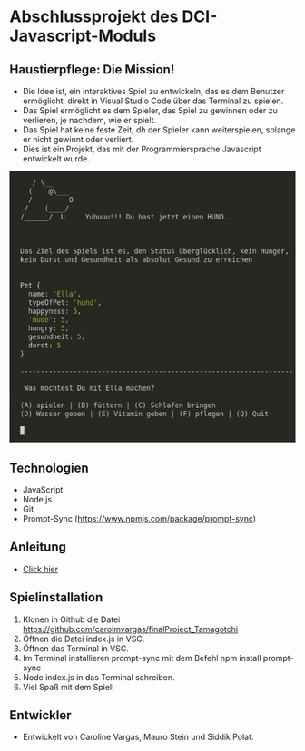 # Abschlussprojekt des DCI-Javascript-Moduls

## Haustierpflege: Die Mission!  
* Die Idee ist, ein interaktives Spiel zu entwickeln, das es dem Benutzer ermöglicht, direkt in Visual Studio Code über das Terminal zu spielen.
* Das Spiel ermöglicht es dem Spieler, das Spiel zu gewinnen oder zu verlieren, je nachdem, wie er spielt.
* Das Spiel hat keine feste Zeit, dh der Spieler kann weiterspielen, solange er nicht gewinnt oder verliert.
* Dies ist ein Projekt, das mit der Programmiersprache Javascript entwickelt wurde.  

![](fotobeispiel-min.png)  

## Technologien
* JavaScript
* Node.js
* Git
* Prompt-Sync (https://www.npmjs.com/package/prompt-sync)

## Anleitung
* [Click hier](Anleitung.md)


## Spielinstallation
1) Klonen in Github die Datei https://github.com/carolmvargas/finalProject_Tamagotchi
2) Öffnen die Datei index.js in VSC.
3) Öffnen das Terminal in VSC.
4) Im Terminal installieren prompt-sync mit dem Befehl npm install prompt-sync
5) Node index.js in das Terminal schreiben.
6) Viel Spaß mit dem Spiel!

## Entwickler
* Entwickelt von Caroline Vargas, Mauro Stein und Siddik Polat.
